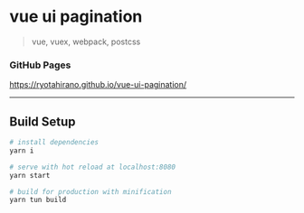 # vue ui pagination
> vue, vuex, webpack, postcss

### GitHub Pages
https://ryotahirano.github.io/vue-ui-pagination/

---

## Build Setup

``` bash
# install dependencies
yarn i

# serve with hot reload at localhost:8080
yarn start

# build for production with minification
yarn tun build
```
